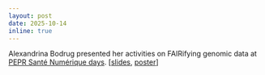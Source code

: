 ```yaml
---
layout: post
date: 2025-10-14
inline: true
---
```


Alexandrina Bodrug presented her activities on FAIRifying genomic data at [PEPR Santé Numérique days](https://pepr-santenum.fr/2025/05/27/save-the-date-journees-annuelles-2025/). [[slides](/assets/pdf/BODRUGAlexandrina_SemanticBeacons_JourneesPEPRSanteNumerique_15102025.pdf), [poster](/assets/pdf/POSTER-Neurovasc-JournneesPEPR-102025.pptx.pdf)] 

